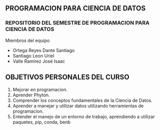 ## PROGRAMACION PARA CIENCIA DE DATOS
### REPOSITORIO DEL SEMESTRE DE PROGRAMACION PARA CIENCIA DE DATOS
Miembros del equipo
- Ortega Reyes Dante Santiago
- Santiago Leon Uriel	
- Valle Ramírez José Isaac

## OBJETIVOS PERSONALES DEL CURSO

1. Mejorar en programacion.
2. Aprender Phyton.
3. Comprender los conceptos fundamentales de la Ciencia de Datos.
4. Aprender a manejar y utilizar datos utilizando herramientas de programacion.
5. Entender el manejo de un entorno de trabajo, aprendiendo a utilizar paquetes, pip, conda, benb
